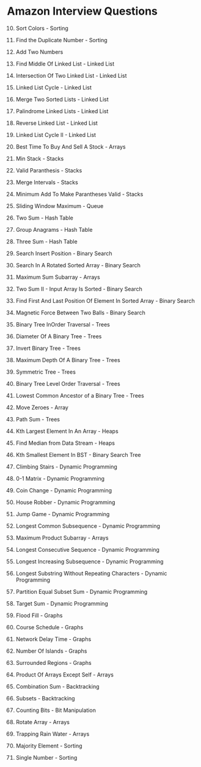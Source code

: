 # Amazon Interview Questions

10. Sort Colors - Sorting

11. Find the Duplicate Number - Sorting

12. Add Two Numbers

13. Find Middle Of Linked List - Linked List

14. Intersection Of Two Linked List - Linked List

15. Linked List Cycle - Linked List

16. Merge Two Sorted Lists - Linked List

17. Palindrome Linked Lists - Linked List

18. Reverse Linked List - Linked List

19. Linked List Cycle II - Linked List

1. Best Time To Buy And Sell A Stock - Arrays

20. Min Stack - Stacks

21. Valid Paranthesis - Stacks

22. Merge Intervals - Stacks

23. Minimum Add To Make Parantheses Valid - Stacks

24. Sliding Window Maximum - Queue

25. Two Sum - Hash Table

26. Group Anagrams - Hash Table

27. Three Sum - Hash Table

28. Search Insert Position - Binary Search

29. Search In A Rotated Sorted Array - Binary Search

2. Maximum Sum Subarray - Arrays

30. Two Sum II - Input Array Is Sorted - Binary Search

31. Find First And Last Position Of Element In Sorted Array - Binary Search

32. Magnetic Force Between Two Balls - Binary Search

33. Binary Tree InOrder Traversal - Trees

34. Diameter Of A Binary Tree - Trees

35. Invert Binary Tree - Trees

36. Maximum Depth Of A Binary Tree - Trees

37. Symmetric Tree - Trees

38. Binary Tree Level Order Traversal - Trees

39. Lowest Common Ancestor of a Binary Tree - Trees

3. Move Zeroes - Array

40. Path Sum - Trees

41. Kth Largest Element In An Array - Heaps

42. Find Median from Data Stream - Heaps

43. Kth Smallest Element In BST - Binary Search Tree

44. Climbing Stairs - Dynamic Programming

45. 0-1 Matrix - Dynamic Programming

46. Coin Change - Dynamic Programming

47. House Robber - Dynamic Programming

48. Jump Game - Dynamic Programming

49. Longest Common Subsequence - Dynamic Programming

4. Maximum Product Subarray - Arrays

50. Longest Consecutive Sequence - Dynamic Programming

51. Longest Increasing Subsequence - Dynamic Programming

52. Longest Substring Without Repeating Characters - Dynamic Programming

53. Partition Equal Subset Sum - Dynamic Programming

54. Target Sum - Dynamic Programming

55. Flood Fill - Graphs

56. Course Schedule - Graphs

57. Network Delay Time - Graphs

58. Number Of Islands - Graphs

59. Surrounded Regions - Graphs

5. Product Of Arrays Except Self - Arrays

60. Combination Sum - Backtracking

61. Subsets - Backtracking

62. Counting Bits - Bit Manipulation

6. Rotate Array - Arrays

7. Trapping Rain Water - Arrays

8. Majority Element - Sorting

9. Single Number - Sorting


